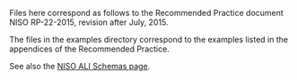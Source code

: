 Files here correspond as follows to the Recommended Practice document
NISO RP-22-2015, revision after July, 2015.

The files in the examples directory correspond to the examples listed
in the appendices of the Recommended Practice.

See also the [NISO ALI Schemas page](http://www.niso.org/schemas/ali/).